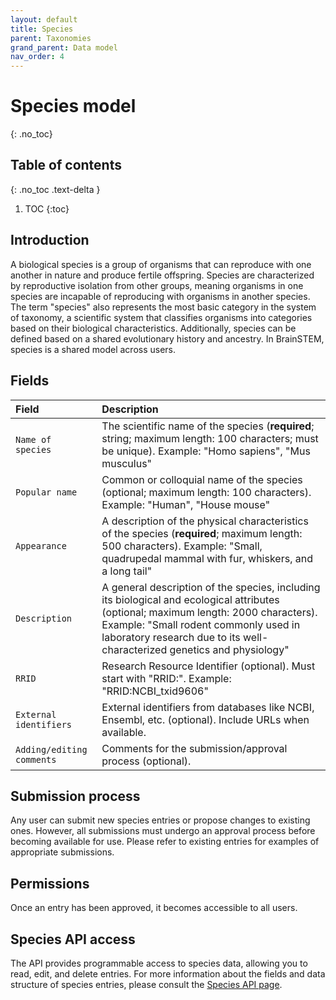 ```yaml
---
layout: default
title: Species
parent: Taxonomies
grand_parent: Data model
nav_order: 4
---
```


# Species model
{: .no_toc}

## Table of contents
{: .no_toc .text-delta }

1. TOC
{:toc}

## Introduction

A biological species is a group of organisms that can reproduce with one another in nature and produce fertile offspring. Species are characterized by reproductive isolation from other groups, meaning organisms in one species are incapable of reproducing with organisms in another species. The term "species" also represents the most basic category in the system of taxonomy, a scientific system that classifies organisms into categories based on their biological characteristics. Additionally, species can be defined based on a shared evolutionary history and ancestry. In BrainSTEM, species is a shared model across users.

## Fields

| Field | Description |
|:------|:------------|
| ``Name of species`` | The scientific name of the species (**required**; string; maximum length: 100 characters; must be unique). Example: "Homo sapiens", "Mus musculus" |
| ``Popular name`` | Common or colloquial name of the species (optional; maximum length: 100 characters). Example: "Human", "House mouse" |
| ``Appearance`` | A description of the physical characteristics of the species (**required**; maximum length: 500 characters). Example: "Small, quadrupedal mammal with fur, whiskers, and a long tail" |
| ``Description`` | A general description of the species, including its biological and ecological attributes (optional; maximum length: 2000 characters). Example: "Small rodent commonly used in laboratory research due to its well-characterized genetics and physiology" |
| ``RRID`` | Research Resource Identifier (optional). Must start with "RRID:". Example: "RRID:NCBI_txid9606" |
| ``External identifiers`` | External identifiers from databases like NCBI, Ensembl, etc. (optional). Include URLs when available. |
| ``Adding/editing comments`` | Comments for the submission/approval process (optional). |

## Submission process

Any user can submit new species entries or propose changes to existing ones. However, all submissions must undergo an approval process before becoming available for use. Please refer to existing entries for examples of appropriate submissions.

## Permissions

Once an entry has been approved, it becomes accessible to all users.

## Species API access

The API provides programmable access to species data, allowing you to read, edit, and delete entries. For more information about the fields and data structure of species entries, please consult the [Species API page]({{"api/taxonomies/species/"|absolute_url}}).
